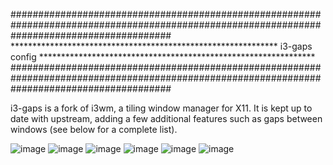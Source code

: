 #############################################################################################################################################
************************************************************* i3-gaps config ***************************************************************
#############################################################################################################################################

i3-gaps is a fork of i3wm, a tiling window manager for X11. It is kept up to date with upstream, adding a few additional features such as gaps between windows (see below for a complete list).

![image](https://i.imgur.com/hW4Q9qJ.jpg)
![image](https://i.imgur.com/CP6Xfxn.png)
![image](https://i.imgur.com/6hJDa3D.png)
![image](https://i.imgur.com/W0datS9.png)
![image](https://i.imgur.com/YZMqix2.jpg)
![image](https://i.imgur.com/Gh6yXKG.jpg)
